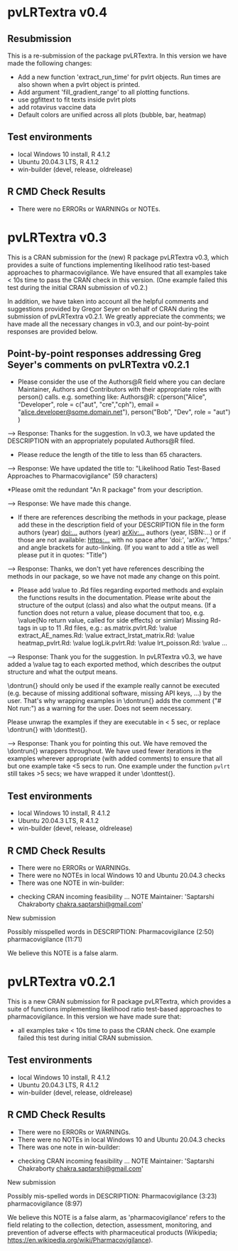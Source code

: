 # pvLRTextra v0.4

## Resubmission

This is a re-submission of the package pvLRTextra. In this version we have made the following changes: 

- Add a new function 'extract_run_time' for pvlrt objects. Run times are also shown when a pvlrt object is printed.
- Add argument 'fill_gradient_range' to all plotting functions.
- use ggfittext to fit texts inside pvlrt plots
- add rotavirus vaccine data
- Default colors are unified across all plots (bubble, bar, heatmap)


## Test environments

* local Windows 10 install, R 4.1.2
* Ubuntu 20.04.3 LTS, R 4.1.2
* win-builder (devel, release, oldrelease)

## R CMD Check Results

- There were no ERRORs or WARNINGs or NOTEs.




# pvLRTextra v0.3

This is a CRAN submission for the (new) R package pvLRTextra v0.3, which provides a suite of functions implementing likelihood ratio test-based approaches to pharmacovigilance. We have ensured that all examples take < 10s time to pass the CRAN check in this version. (One example failed this test during the initial CRAN submission of v0.2.) 

In addition, we have taken into account all the helpful comments and suggestions provided by Gregor Seyer on behalf of CRAN during the submission of pvLRTextra v0.2.1. We greatly appreciate the comments; we have made all the necessary changes in v0.3, and our point-by-point responses are provided below.

## Point-by-point responses addressing Greg Seyer's comments on pvLRTextra v0.2.1

* Please consider the use of the Authors@R field where you can declare
Maintainer, Authors and Contributors with their appropriate roles with
person() calls.
e.g. something like:
Authors@R: c(person("Alice", "Developer", role = c("aut", "cre","cph"),
                      email = "alice.developer@some.domain.net"),
               person("Bob", "Dev", role = "aut") )

--> Response: Thanks for the suggestion. In v0.3, we have updated the DESCRIPTION with an appropriately populated Authors@R filed.              


* Please reduce the length of the title to less than 65 characters.

--> Response: We have updated the title to: "Likelihood Ratio Test-Based Approaches to Pharmacovigilance" (59 characters)


*Please omit the redundant "An R package" from your description.

--> Response: We have made this change.


* If there are references describing the methods in your package, please
add these in the description field of your DESCRIPTION file in the form
authors (year) <doi:...>
authors (year) <arXiv:...>
authors (year, ISBN:...)
or if those are not available: <https:...>
with no space after 'doi:', 'arXiv:', 'https:' and angle brackets for
auto-linking.
(If you want to add a title as well please put it in quotes: "Title")

--> Response: Thanks, we don't yet have references describing the methods in our package, so we have not made any change on this point.  


* Please add \value to .Rd files regarding exported methods and explain
the functions results in the documentation. Please write about the
structure of the output (class) and also what the output means. (If a
function does not return a value, please document that too, e.g.
\value{No return value, called for side effects} or similar)
Missing Rd-tags in up to 11 .Rd files, e.g.:
      as.matrix.pvlrt.Rd: \value
      extract_AE_names.Rd: \value
      extract_lrstat_matrix.Rd: \value
      heatmap_pvlrt.Rd: \value
      logLik.pvlrt.Rd: \value
      lrt_poisson.Rd: \value
      ...
      
--> Response: Thank you for the suggestion. In pvLRTextra v0.3, we have added 
a \value tag to each exported method, which describes the output structure and what the output means.  
      

\dontrun{} should only be used if the example really cannot be executed
(e.g. because of missing additional software, missing API keys, ...) by
the user. That's why wrapping examples in \dontrun{} adds the comment
("# Not run:") as a warning for the user.
Does not seem necessary.

Please unwrap the examples if they are executable in < 5 sec, or replace
\dontrun{} with \donttest{}.

--> Response: Thank you for pointing this out. We have removed the \dontrun{} wrappers throughout. We have used fewer iterations in the examples wherever appropriate (with added comments) to ensure that all but one example take <5 secs to run. One example under the function `pvlrt` still takes >5 secs; we have wrapped it under \donttest{}.    


## Test environments

* local Windows 10 install, R 4.1.2
* Ubuntu 20.04.3 LTS, R 4.1.2
* win-builder (devel, release, oldrelease)


## R CMD Check Results

- There were no ERRORs or WARNINGs.
- There were no NOTEs in local Windows 10 and Ubuntu 20.04.3 checks
- There was one NOTE in win-builder: 

* checking CRAN incoming feasibility ... NOTE
Maintainer: 'Saptarshi Chakraborty <chakra.saptarshi@gmail.com>'

New submission

Possibly misspelled words in DESCRIPTION:
  Pharmacovigilance (2:50)
  pharmacovigilance (11:71)

We believe this NOTE is a false alarm. 








# pvLRTextra v0.2.1

This is a new CRAN submission for R package pvLRTextra, which provides a suite of functions implementing likelihood ratio test-based approaches to pharmacovigilance. In this version we have made sure that:

* all examples take < 10s time to pass the CRAN check. One example failed this test during initial CRAN submission.


## Test environments

* local Windows 10 install, R 4.1.2
* Ubuntu 20.04.3 LTS, R 4.1.2
* win-builder (devel, release, oldrelease)

## R CMD Check Results

- There were no ERRORs or WARNINGs.
- There were no NOTEs in local Windows 10 and Ubuntu 20.04.3 checks
- There was one note in win-builder: 

* checking CRAN incoming feasibility ... NOTE
Maintainer: 'Saptarshi Chakraborty <chakra.saptarshi@gmail.com>'

New submission

Possibly mis-spelled words in DESCRIPTION:
  Pharmacovigilance (3:23)
  pharmacovigilance (8:97)

We believe this NOTE is a false alarm, as 'pharmacovigilance' refers to the field relating to the collection, detection, assessment, monitoring, and prevention of adverse effects with pharmaceutical products (Wikipedia; https://en.wikipedia.org/wiki/Pharmacovigilance). 

